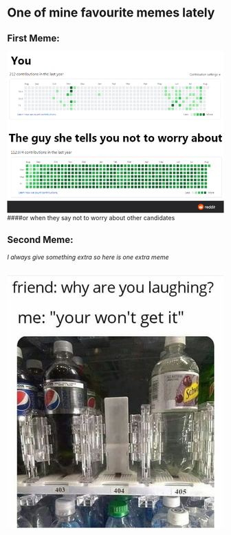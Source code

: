# One of mine favourite memes lately 

## First Meme:

![A test image](img/meme_github.png)
####or when they say not to worry about other candidates 



## Second Meme:
###### I always give something extra so here is one extra meme

![A test image](img/meme_404.png)

